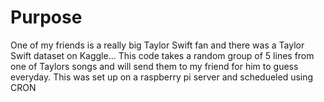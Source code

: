 # Purpose

One of my friends is a really big Taylor Swift fan and there was a Taylor Swift dataset on Kaggle...
This code takes a random group of 5 lines from one of Taylors songs and will send them to my friend for him to guess everyday. This was set up on a raspberry pi server and schedueled using CRON
